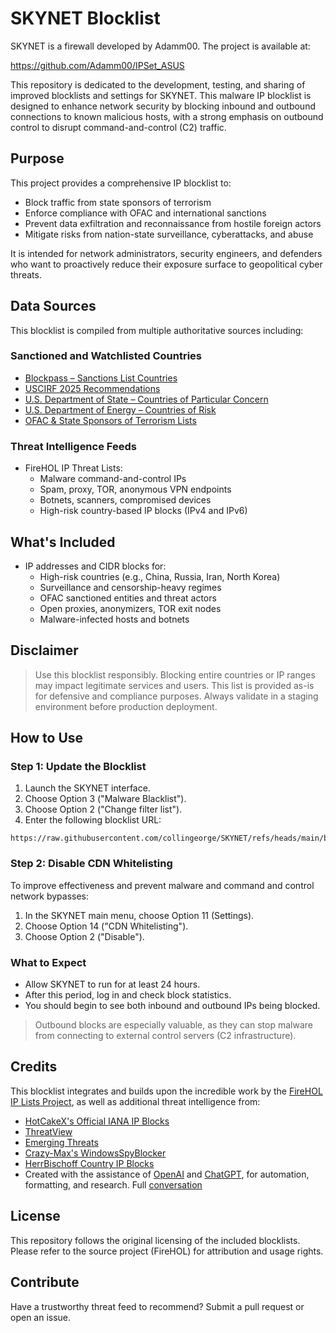 # SKYNET Blocklist

SKYNET is a firewall developed by Adamm00. The project is available at:

https://github.com/Adamm00/IPSet_ASUS

This repository is dedicated to the development, testing, and sharing of improved blocklists and settings for SKYNET. This malware IP blocklist is designed to enhance network security by blocking inbound and outbound connections to known malicious hosts, with a strong emphasis on outbound control to disrupt command-and-control (C2) traffic.

## Purpose

This project provides a comprehensive IP blocklist to:

- Block traffic from state sponsors of terrorism
- Enforce compliance with OFAC and international sanctions
- Prevent data exfiltration and reconnaissance from hostile foreign actors
- Mitigate risks from nation-state surveillance, cyberattacks, and abuse

It is intended for network administrators, security engineers, and defenders who want to proactively reduce their exposure surface to geopolitical cyber threats.

## Data Sources

This blocklist is compiled from multiple authoritative sources including:

### Sanctioned and Watchlisted Countries

- [Blockpass – Sanctions List Countries](https://help.blockpass.org/hc/en-us/articles/11881237145241-Which-countries-should-I-block-Sanctions-list-countries)
- [USCIRF 2025 Recommendations](https://www.uscirf.gov/countries/2025-recommendations)
- [U.S. Department of State – Countries of Particular Concern](https://www.state.gov/countries-of-particular-concern-special-watch-list-countries-entities-of-particular-concern/)
- [U.S. Department of Energy – Countries of Risk](https://www.energy.gov/science/countries-risk)
- [OFAC & State Sponsors of Terrorism Lists](https://github.com/HotCakeX/Official-IANA-IP-blocks/tree/main/Curated-Lists)

### Threat Intelligence Feeds

- FireHOL IP Threat Lists:
  - Malware command-and-control IPs
  - Spam, proxy, TOR, anonymous VPN endpoints
  - Botnets, scanners, compromised devices
  - High-risk country-based IP blocks (IPv4 and IPv6)

## What's Included

- IP addresses and CIDR blocks for:
  - High-risk countries (e.g., China, Russia, Iran, North Korea)
  - Surveillance and censorship-heavy regimes
  - OFAC sanctioned entities and threat actors
  - Open proxies, anonymizers, TOR exit nodes
  - Malware-infected hosts and botnets

## Disclaimer

> Use this blocklist responsibly. Blocking entire countries or IP ranges may impact legitimate services and users. This list is provided as-is for defensive and compliance purposes. Always validate in a staging environment before production deployment.

## How to Use

### Step 1: Update the Blocklist

1. Launch the SKYNET interface.
2. Choose Option 3 ("Malware Blacklist").
3. Choose Option 2 ("Change filter list").
4. Enter the following blocklist URL:

```
https://raw.githubusercontent.com/collingeorge/SKYNET/refs/heads/main/blocklist
```

### Step 2: Disable CDN Whitelisting

To improve effectiveness and prevent malware and command and control network bypasses:

1. In the SKYNET main menu, choose Option 11 (Settings).
2. Choose Option 14 ("CDN Whitelisting").
3. Choose Option 2 ("Disable").

### What to Expect

- Allow SKYNET to run for at least 24 hours.
- After this period, log in and check block statistics.
- You should begin to see both inbound and outbound IPs being blocked.

> Outbound blocks are especially valuable, as they can stop malware from connecting to external control servers (C2 infrastructure).

## Credits

This blocklist integrates and builds upon the incredible work by the [FireHOL IP Lists Project](https://github.com/firehol/blocklist-ipsets/), as well as additional threat intelligence from:

- [HotCakeX's Official IANA IP Blocks](https://github.com/HotCakeX/Official-IANA-IP-blocks/)
- [ThreatView](https://threatview.io)
- [Emerging Threats](https://rules.emergingthreats.net/)
- [Crazy-Max's WindowsSpyBlocker](https://github.com/crazy-max/WindowsSpyBlocker)
- [HerrBischoff Country IP Blocks](https://github.com/herrbischoff/country-ip-blocks)
- Created with the assistance of [OpenAI](https://openai.com) and [ChatGPT](https://chat.openai.com), for automation, formatting, and research. Full [conversation](https://chatgpt.com/share/683b750a-6be8-8000-a0e6-67)

## License

This repository follows the original licensing of the included blocklists. Please refer to the source project (FireHOL) for attribution and usage rights.

## Contribute

Have a trustworthy threat feed to recommend? Submit a pull request or open an issue.
